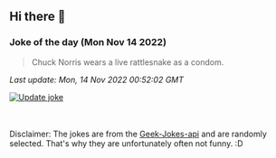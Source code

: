 ## Hi there 👋

### Joke of the day (Mon Nov 14 2022)
<!-- joke -->
>Chuck Norris wears a live rattlesnake as a condom.
<!-- /joke -->

*Last update: Mon, 14 Nov 2022 00:52:02 GMT*

[![Update joke](https://github.com/nclskfm/nclskfm/actions/workflows/joke.yml/badge.svg)](https://github.com/nclskfm/nclskfm/actions/workflows/joke.yml)

<br><br>
Disclaimer: The jokes are from the [Geek-Jokes-api](https://github.com/sameerkumar18/geek-joke-api) and are randomly selected. That's why they are unfortunately often not funny. :D
